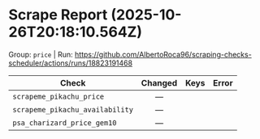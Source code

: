 # Scrape Report (2025-10-26T20:18:10.564Z)

Group: `price`  |  Run: https://github.com/AlbertoRoca96/scraping-checks-scheduler/actions/runs/18823191468

| Check | Changed | Keys | Error |
|---|:---:|:--|:--|
| `scrapeme_pikachu_price` | — |  |  |
| `scrapeme_pikachu_availability` | — |  |  |
| `psa_charizard_price_gem10` | — |  |  |
